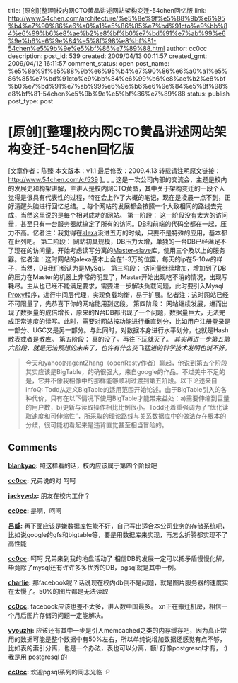 title: [原创][整理]校内网CTO黄晶讲述网站架构变迁-54chen回忆版
link: http://www.54chen.com/architecture/%e5%8e%9f%e5%88%9b%e6%95%b4%e7%90%86%e6%a0%a1%e5%86%85%e7%bd%91cto%e9%bb%84%e6%99%b6%e8%ae%b2%e8%bf%b0%e7%bd%91%e7%ab%99%e6%9e%b6%e6%9e%84%e5%8f%98%e8%bf%81-54chen%e5%9b%9e%e5%bf%86%e7%89%88.html
author: cc0cc
description: 
post_id: 539
created: 2009/04/13 00:11:57
created_gmt: 2009/04/12 16:11:57
comment_status: open
post_name: %e5%8e%9f%e5%88%9b%e6%95%b4%e7%90%86%e6%a0%a1%e5%86%85%e7%bd%91cto%e9%bb%84%e6%99%b6%e8%ae%b2%e8%bf%b0%e7%bd%91%e7%ab%99%e6%9e%b6%e6%9e%84%e5%8f%98%e8%bf%81-54chen%e5%9b%9e%e5%bf%86%e7%89%88
status: publish
post_type: post

# [原创][整理]校内网CTO黄晶讲述网站架构变迁-54chen回忆版

[文章作者：陈臻 本文版本：v1.1 最后修改：2009.4.13 转载请注明原文链接：<http://www.54chen.com/c/539> ]_ _ _ 这是一次公司内部的交流会，主题是校内的发展史和构架讲解，主讲人是校内网CTO黄晶，其中关于架构变迁的一段个人觉得是很具有代表性的过程，特在会上作了大概的笔记，现在是凌晨一点不到，正好清醒头脑进行回忆总结。_ 每个网站的发展都会按照一个大致相同的路线去完成，当然这里说的是每个相对成功的网站。 第一阶段： 这一阶段没有太大的访问量，甚至只有一台服务器就搞定了所有的访问。[DB](/c/406)和前端的代码全都在一起，压力不高。忆者注：我觉得在[alexa](http://www.54chen.com/c/154)没进五万的时候，只要不是特殊的应用，基本都在此列吧。 第二阶段： 网站初具规模，DB压力大增，单独的一台DB已经满足不了现在的访问量，开始考虑读写分离的[Master-slave](http://www.54chen.com/c/406)库，使用三个及以上的服务器。忆者注：这时网站的alexa基本上会在1-3万的位置，每天的ip在5-10w的样子，当然，DB我们都认为是MySql。 第三阶段： 访问量继续增加，增加到了DB的压力在Master的机器上非常的明显了，Master开始出现吃不消的情况，出现写耗尽。主从也已经不能满足要求，需要进一步解决负载问题，此时要引入Mysql [Proxy](http://www.54chen.com/c/113)程序，进行中间层代理，实现负载均衡，易于扩展。忆者注：这时网站已经不可限量了，先恭喜下你的网站能用到这段。 第四阶段： 网站继续发展，进而出现了数据量的成倍增长，原来的N台DB都出现了一个问题，数据量巨大，无法完成正常速度的读写。此时，需要对网站按功能进行垂直划分，比如用户注册登录是一部分、UGC又是另一部分。与此同时，对数据本身进行水平划分，也就是Hash散表或者是散库。 第五阶段： 真的没了。再往下玩就灭了。 _其实再进一步第五第六阶段，就是无法预想的未来了，也许有什么突飞猛进的科学技术发明也说不好。_

> 今天和yahoo的agentZhang（openResty作者）聊起，他说到第五个阶段其实应该是BigTable，的确很强大，来自google的作品。不过美中不足的是，它并不像我相像中的那样能够顺利过渡到第五阶段。以下论述来自infoQ: Todd从定义BigTable的适用范围开始论述。由于BigTable引入的各种代价，只有在以下情况下使用BigTable才能带来益处：a)需要伸缩到巨量的用户数，b)更新与读取操作相比比例很小。Todd还着重强调为了“优化读取速度和可伸缩性”，所采取的理论路线与关系数据库中的做法存在根本的分歧，很可能初看起来是违背直觉甚至相当冒险的。

## Comments

**[blankyao](#842 "2009-04-13 07:13:25"):** 照这样看的话，校内应该属于第四个阶段吧

**[cc0cc](#920 "2009-04-13 21:47:17"):** 兄弟说的对 呵呵

**[jackywdx](#2051 "2009-04-22 20:23:41"):** 朋友在校内工作？

**[cc0cc](#2117 "2009-04-23 07:55:42"):** 是啊，呵呵

**[吕威](#2325 "2009-04-24 14:58:57"):** 再下面应该是嫌数据库性能不好，自己写出适合本公司业务的存储系统吧，比如说google的gfs和bigtable等，要是用数据库来实现，再怎么折腾都实现不了高性能

**[cc0cc](#2351 "2009-04-24 19:39:03"):** 呵呵 兄弟来到我的地盘活动了 相信DB的发展一定可以把矛盾慢慢化解，毕竟除了mysql还有许许多多优秀的DB，pgsql就是其中一例。

**[charlie](#5443 "2009-05-28 16:13:10"):** 那facebook呢？话说现在校内db倒不是问题，就是图片服务器的速度实在太慢了。50%的图片都是无法读取

**[cc0cc](#5631 "2009-05-29 10:16:25"):** facebook应该也差不太多，讲人数中国最多。 xn正在搬迁机房，相信一个月后图片存储的问题一定能解决。

**[vyouzhi](#10689 "2009-08-02 16:00:32"):** 应该还有其中一步是引入memcached之类的内存缓存吧，因为真正常用的数据可能是整个数据中有50%左右，所以单纯说增加数据还感觉有点不够，比如表的索引分离，也是一个办法，表也可以分离，额! 好像postgresql才有， :) 我是用 postgresql 的

**[cc0cc](#10690 "2009-08-02 16:22:21"):** 欢迎pgsql系列的同志光临 :P

